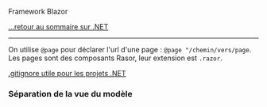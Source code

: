 Framework Blazor

[...retour au sommaire sur .NET](../intro.md)

--- 

On utilise `@page` pour déclarer l'url d'une page : `@page "/chemin/vers/page`. 
Les pages sont des composants Rasor, leur extension est `.razor`. 

[.gitignore utile pour les projets .NET](https://www.toptal.com/developers/gitignore/api/dotnetcore,visualstudio,visualstudiocode)

### Séparation de la vue du modèle 